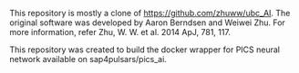 This repository is mostly a clone of https://github.com/zhuww/ubc_AI. The original software was developed by Aaron Berndsen and Weiwei Zhu. For more information, refer Zhu, W. W. et al. 2014 ApJ, 781, 117.

This repository was created to build the docker wrapper for PICS neural network available on sap4pulsars/pics_ai.  
